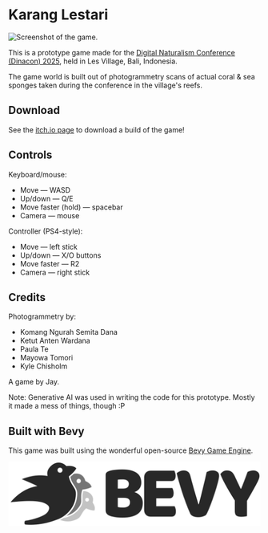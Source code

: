 # Karang Lestari

![Screenshot of the game.](docs/screenshot.png)

This is a prototype game made for the [Digital Naturalism Conference (Dinacon) 2025](https://2025.dinacon.org/), held in
Les Village, Bali, Indonesia.

The game world is built out of photogrammetry scans of actual coral & sea sponges taken during the conference in the
village's reefs.

## Download

See the [itch.io page](https://blunderboffins.itch.io/karang-lestari) to download a build of the game!

## Controls

Keyboard/mouse:

* Move — WASD
* Up/down — Q/E
* Move faster (hold) — spacebar
* Camera — mouse

Controller (PS4-style):

* Move — left stick
* Up/down — X/O buttons
* Move faster — R2
* Camera — right stick

## Credits

Photogrammetry by:

* Komang Ngurah Semita Dana
* Ketut Anten Wardana
* Paula Te
* Mayowa Tomori
* Kyle Chisholm

A game by Jay.

Note: Generative AI was used in writing the code for this prototype. Mostly it made a mess of things, though :P

## Built with Bevy

This game was built using the wonderful open-source [Bevy Game Engine](https://bevy.org).

![Bevy logo](docs/bevy_logo.svg)